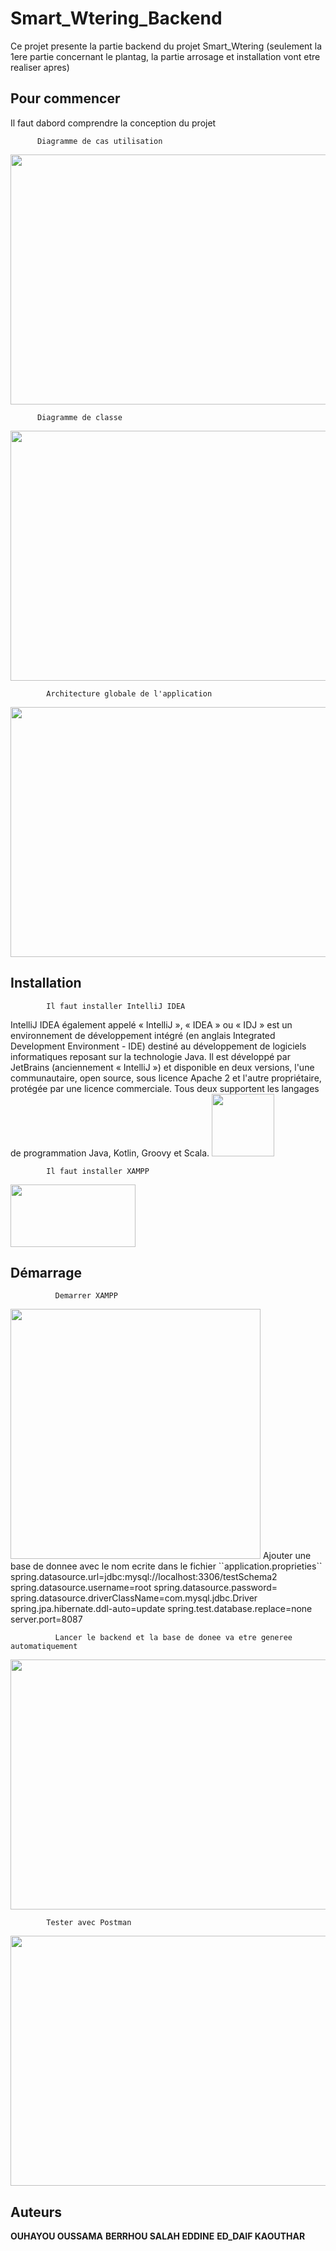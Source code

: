 
# Smart_Wtering_Backend 

Ce projet presente la partie backend du projet Smart_Wtering (seulement la 1ere partie concernant le plantag, la partie arrosage et installation vont etre realiser apres) 

## Pour commencer 
Il faut dabord comprendre la conception du projet 

          Diagramme de cas utilisation 
<img src="https://files.fm/thumb.php?i=j86jeecw9" width="600" height="400">

          Diagramme de classe
<img src="https://files.fm/thumb.php?i=38kx98jx5" width="600" height="400"> 

            Architecture globale de l'application
<img src="https://fv9-4.failiem.lv/thumb.php?i=suwnx4thw&download_checksum=c7c851181f3d1639836ab5acdf15ce864040222c&download_timestamp=1673088504" width="600" height="400"> 

## Installation 

            Il faut installer IntelliJ IDEA 

IntelliJ IDEA également appelé « IntelliJ », « IDEA » ou « IDJ » est un environnement de développement intégré (en anglais Integrated Development Environment - IDE) destiné au développement de logiciels informatiques reposant sur la technologie Java. Il est développé par JetBrains (anciennement « IntelliJ ») et disponible en deux versions, l'une communautaire, open source, sous licence Apache 2 et l'autre propriétaire, protégée par une licence commerciale. Tous deux supportent les langages de programmation Java, Kotlin, Groovy et Scala.
<img src="https://upload.wikimedia.org/wikipedia/commons/thumb/9/9c/IntelliJ_IDEA_Icon.svg/800px-IntelliJ_IDEA_Icon.svg.png" width="100" height="100"> 

            Il faut installer XAMPP 
<img src="https://upload.wikimedia.org/wikipedia/commons/thumb/0/03/Xampp_logo.svg/1200px-Xampp_logo.svg.png" width="200" height="100"> 

## Démarrage 
              Demarrer XAMPP 
<img src="https://upload.wikimedia.org/wikipedia/commons/d/de/XAMPP_Windows_10.PNG" width="400" height="400"> 
Ajouter une base de donnee avec le nom ecrite dans le fichier ``application.proprieties``
spring.datasource.url=jdbc:mysql://localhost:3306/testSchema2 spring.datasource.username=root spring.datasource.password= spring.datasource.driverClassName=com.mysql.jdbc.Driver spring.jpa.hibernate.ddl-auto=update spring.test.database.replace=none server.port=8087 

              Lancer le backend et la base de donee va etre generee automatiquement
<img src="https://i.ibb.co/nPsXgyy/Capture-d-cran-2023-01-07-120830.png" width="600" height="400"> 

            Tester avec Postman
<img src="https://i.ibb.co/02k9fxX/2.png" width="600" height="400"> 

## Auteurs 

**OUHAYOU OUSSAMA** 
**BERRHOU SALAH EDDINE** 
**ED_DAIF KAOUTHAR**
